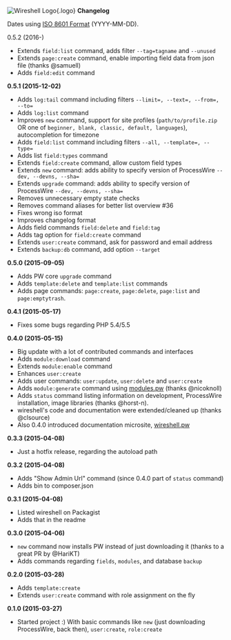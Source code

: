 ![Wireshell Logo](/assets/img/favicon-16x16.png){.logo} **Changelog**

Dates using [ISO 8601 Format](http://www.iso.org/iso/iso8601) (YYYY-MM-DD).

0.5.2 (2016-)

- Extends `field:list` command, adds filter `--tag=tagname` and `--unused`
- Extends `page:create` command, enable importing field data from json file (thanks @samuell)
- Adds `field:edit` command

**0.5.1 (2015-12-02)** 

- Adds `log:tail` command including filters `--limit=, --text=, --from=, --to=`
- Adds `log:list` command
- Improves `new` command, support for site profiles (`path/to/profile.zip` OR one of `beginner, blank, classic, default, languages`), autocompletion for timezone
- Adds `field:list` command including filters `--all, --template=, --type=`
- Adds list `field:types` command
- Extends `field:create` command, allow custom field types
- Extends `new` command: adds ability to specify version of ProcessWire `--dev, --devns, --sha=`
- Extends `upgrade` command: adds ability to specify version of ProcessWire `--dev, --devns, --sha=`
- Removes unnecessary empty state checks
- Removes command aliases for better list overview #36
- Fixes wrong iso format
- Improves changelog format
- Adds field commands `field:delete` and `field:tag`
- Adds tag option for `field:create` command
- Extends `user:create` command, ask for password and email address
- Extends `backup:db` command, add option `--target`

**0.5.0 (2015-09-05)** 

- Adds PW core `upgrade` command
- Adds `template:delete` and `template:list` commands
- Adds page commands: `page:create`, `page:delete`, `page:list` and `page:emptytrash`.

**0.4.1 (2015-05-17)** 

- Fixes some bugs regarding PHP 5.4/5.5

**0.4.0 (2015-05-15)** 

- Big update with a lot of contributed commands and interfaces 
- Adds `module:download` command
- Extends `module:enable` command
- Enhances `user:create`
- Adds user commands: `user:update`, `user:delete` and `user:create`
- Adds `module:generate` command using <a href="http://modules.pw">modules.pw</a> (thanks @nicoknoll)
- Adds `status` command listing information on development, ProcessWire installation, image libraries (thanks @horst-n).
- wireshell's code and documentation were extended/cleaned up (thanks @clsource)
- Also 0.4.0 introduced documentation microsite, [wireshell.pw](http://wireshell.pw)

**0.3.3 (2015-04-08)**

- Just a hotfix release, regarding the autoload path

**0.3.2 (2015-04-08)** 

- Adds "Show Admin Url" command (since 0.4.0 part of `status` command)
- Adds bin to composer.json

**0.3.1 (2015-04-08)** 

- Listed wireshell on Packagist
- Adds that in the readme

**0.3.0 (2015-04-06)** 

- `new` command now installs PW instead of just downloading it (thanks to a great PR by @HariKT)
- Adds commands regarding `fields`, `modules`, and database `backup`

**0.2.0 (2015-03-28)** 

- Adds `template:create`
- Extends `user:create` command with role assignment on the fly

**0.1.0 (2015-03-27)** 

- Started project :) With basic commands like `new` (just downloading ProcessWire, back then), `user:create`, `role:create`
